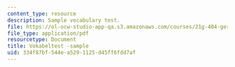 ```yaml
---
content_type: resource
description: Sample vocabulary test.
file: https://ol-ocw-studio-app-qa.s3.amazonaws.com/courses/21g-404-german-iv-spring-2005/334f87bf544ea5291125d45ff6fdd7af_MIT21G_404S05_vokabeltstsa.pdf
file_type: application/pdf
resourcetype: Document
title: Vokabeltest -sample
uid: 334f87bf-544e-a529-1125-d45ff6fdd7af
---
```

